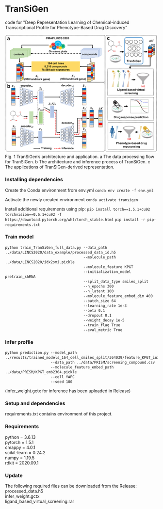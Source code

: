 # TranSiGen
code for "Deep Representation Learning of Chemical-induced Transcriptional Profile for Phenotype-Based Drug Discovery"

![Image text](https://github.com/myzheng-SIMM/TranSiGen/blob/main/data/TranSiGen.jpg)  
Fig. 1 TranSiGen’s architecture and application. a The data processing flow for TranSiGen. b The architecture and inference process of TranSiGen. c The applications of TranSiGen-derived representation.

### Installing dependencies
Create the Conda environment from env.yml
`conda env create -f env.yml`

Activate the newly created environment
`conda activate transigen`

Install additional requirements using pip:
`pip install torch==1.5.1+cu92 torchvision==0.6.1+cu92 -f https://download.pytorch.org/whl/torch_stable.html`
`pip install -r pip-requirements.txt`


### Train model
```
python train_TranSiGen_full_data.py --data_path ../data/LINCS2020/data_example/processed_data_id.h5
                                    --molecule_path ../data/LINCS2020/idx2smi.pickle
                                    --molecule_feature KPGT
                                    --initialization_model pretrain_shRNA
                                    --split_data_type smiles_split
                                    --n_epochs 300
                                    --n_latent 100
                                    --molecule_feature_embed_dim 400
                                    --batch_size 64
                                    --learning_rate 1e-3
                                    --beta 0.1
                                    --dropout 0.1
                                    --weight_decay 1e-5
                                    --train_flag True
                                    --eval_metric True
```

### Infer profile
```
python prediction.py --model_path   ../results/trained_models_164_cell_smiles_split/364039/feature_KPGT_init_pretrain_shRNA/best_model.pt
                     --data_path ../data/PRISM/screening_compound.csv
                     --molecule_feature_embed_path ../data/PRISM/KPGT_emb2304.pickle
                     --cell YAPC
                     --seed 100
```
(infer_weight.gctx for inference has been uploaded in Release)

### Setup and dependencies
requirements.txt contains environment of this project.

### Requirements
python = 3.6.13  
pytorch = 1.5.1  
cmappy = 4.0.1  
scikit-learn = 0.24.2  
numpy = 1.19.5  
rdkit = 2020.09.1  

### Update
The following required files can be downloaded from the Release:  
processed_data.h5  
infer_weight.gctx  
ligand_based_virtual_screening.rar
